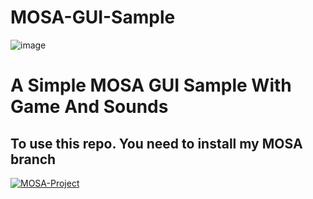# MOSA-GUI-Sample
![image](https://github.com/nifanfa/MOSA-GUI-Sample/blob/master/QQ%E6%88%AA%E5%9B%BE20210704171334.png)
# A Simple MOSA GUI Sample With Game And Sounds
## To use this repo. You need to install my MOSA branch
[![MOSA-Project](https://github-readme-stats.vercel.app/api/pin/?username=nifanfa&repo=MOSA-Project)](https://github.com/nifanfa/MOSA-Project)
